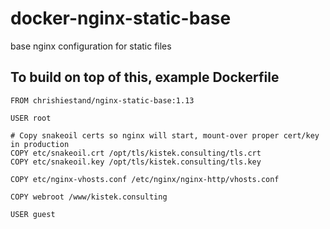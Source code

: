 # docker-nginx-static-base
base nginx configuration for static files

## To build on top of this, example Dockerfile
```docker
FROM chrishiestand/nginx-static-base:1.13

USER root

# Copy snakeoil certs so nginx will start, mount-over proper cert/key in production
COPY etc/snakeoil.crt /opt/tls/kistek.consulting/tls.crt
COPY etc/snakeoil.key /opt/tls/kistek.consulting/tls.key

COPY etc/nginx-vhosts.conf /etc/nginx/nginx-http/vhosts.conf

COPY webroot /www/kistek.consulting

USER guest
```
